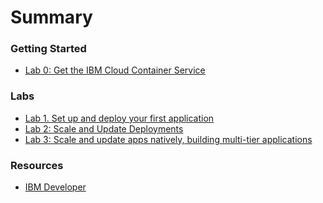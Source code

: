 # Summary

<!-- Rules of SUMMARY.md are here: https://docs.gitbook.com/integrations/github/content-configuration#summary -->
<!-- All headings MUST be THREE hashmarks (###) -->
<!-- Indented bullets (4 spaces) will make the first line be a section -->

### Getting Started

* [Lab 0: Get the IBM Cloud Container Service](Lab0/README.md)

### Labs

* [Lab 1. Set up and deploy your first application](Lab1/README.md)
* [Lab 2: Scale and Update Deployments](Lab2/README.md)
* [Lab 3: Scale and update apps natively, building multi-tier applications](Lab3/README.md)

### Resources

* [IBM Developer](https://developer.ibm.com)

